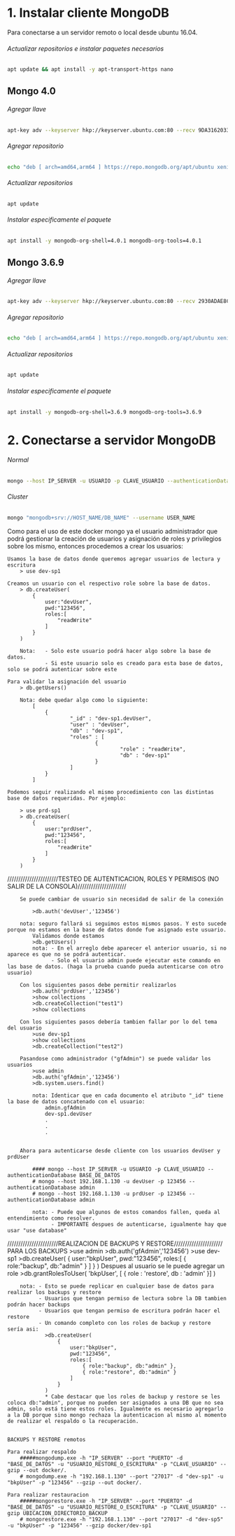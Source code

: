 # 1. Instalar cliente MongoDB

Para conectarse a un servidor remoto o local desde ubuntu 16.04.

###### Actualizar repositorios e instalar paquetes necesarios
```bash
apt update && apt install -y apt-transport-https nano
```

## Mongo 4.0
###### Agregar llave
```bash
apt-key adv --keyserver hkp://keyserver.ubuntu.com:80 --recv 9DA31620334BD75D9DCB49F368818C72E52529D4
```
###### Agregar repositorio
```bash
echo "deb [ arch=amd64,arm64 ] https://repo.mongodb.org/apt/ubuntu xenial/mongodb-org/4.0 multiverse" | tee /etc/apt/sources.list.d/mongodb.list
```
###### Actualizar repositorios
```bash
apt update
```
###### Instalar especificamente el paquete
```bash
apt install -y mongodb-org-shell=4.0.1 mongodb-org-tools=4.0.1
```

## Mongo 3.6.9
###### Agregar llave
```bash
apt-key adv --keyserver hkp://keyserver.ubuntu.com:80 --recv 2930ADAE8CAF5059EE73BB4B58712A2291FA4AD5
```
###### Agregar repositorio
```bash
echo "deb [ arch=amd64,arm64 ] https://repo.mongodb.org/apt/ubuntu xenial/mongodb-org/3.6 multiverse" | tee /etc/apt/sources.list.d/mongodb-org-3.6.list
```
###### Actualizar repositorios
```bash
apt update
```
###### Instalar especificamente el paquete
```bash
apt install -y mongodb-org-shell=3.6.9 mongodb-org-tools=3.6.9
```

# 2. Conectarse a servidor MongoDB

###### Normal
```bash
mongo --host IP_SERVER -u USUARIO -p CLAVE_USUARIO --authenticationDatabase BASE_DE_DATOS
```

###### Cluster
```bash
mongo "mongodb+srv://HOST_NAME/DB_NAME" --username USER_NAME
```

Como para el uso de este docker mongo ya el usuario administrador que podrá gestionar la creación de usuarios y asignación de roles y privilegios sobre los mismo, entonces procedemos a crear los usuarios:

    Usamos la base de datos donde queremos agregar usuarios de lectura y escritura
        > use dev-sp1

    Creamos un usuario con el respectivo role sobre la base de datos.
        > db.createUser(
            {
                user:"devUser",
                pwd:"123456",
                roles:[
                    "readWrite"
                ]
            }
        )

        Nota:   - Solo este usuario podrá hacer algo sobre la base de datos.
                - Si este usuario solo es creado para esta base de datos, solo se podrá autenticar sobre este

    Para validar la asignación del usuario
        > db.getUsers()
    
        Nota: debe quedar algo como lo siguiente:
            [
                {
                        "_id" : "dev-sp1.devUser",
                        "user" : "devUser",
                        "db" : "dev-sp1",
                        "roles" : [
                                {
                                        "role" : "readWrite",
                                        "db" : "dev-sp1"
                                }
                        ]
                }
            ]

    Podemos seguir realizando el mismo procedimiento con las distintas base de datos requeridas. Por ejemplo:

        > use prd-sp1
        > db.createUser(
            {
                user:"prdUser",
                pwd:"123456",
                roles:[
                    "readWrite"
                ]
            }
        )

///////////////////////TESTEO DE AUTENTICACION, ROLES Y PERMISOS (NO SALIR DE LA CONSOLA)//////////////////////        

        Se puede cambiar de usuario sin necesidad de salir de la conexión

            >db.auth('devUser','123456')
        
        nota: seguro fallará si seguimos estos mismos pasos. Y esto sucede porque no estamos en la base de datos donde fue asignado este usuario.
            Validamos donde estamos
            >db.getUsers()
            nota: - En el arreglo debe aparecer el anterior usuario, si no aparece es que no se podrá autenticar.
                  - Solo el usuario admin puede ejecutar este comando en las base de datos. (haga la prueba cuando pueda autenticarse con otro usuario)

        Con los siguientes pasos debe permitir realizarlos
            >db.auth('prdUser','123456')
            >show collections
            >db.createCollection("test1")
            >show collections

        Con los siguientes pasos debería tambien fallar por lo del tema del usuario
            >use dev-sp1
            >show collections
            >db.createCollection("test2")

        Pasandose como administrador ("gfAdmin") se puede validar los usuarios
            >use admin
            >db.auth('gfAdmin','123456')
            >db.system.users.find()

            nota: Identicar que en cada documento el atributo "_id" tiene la base de datos concatenado con el usuario:
                admin.gfAdmin
                dev-sp1.devUser
                .
                .
                .

        
        Ahora para autenticarse desde cliente con los usuarios devUser y prdUser

            #### mongo --host IP_SERVER -u USUARIO -p CLAVE_USUARIO --authenticationDatabase BASE_DE_DATOS
            # mongo --host 192.168.1.130 -u devUser -p 123456 --authenticationDatabase admin
            # mongo --host 192.168.1.130 -u prdUser -p 123456 --authenticationDatabase admin

            nota: - Puede que algunos de estos comandos fallen, queda al entendimiento como resolver.
                  - IMPORTANTE despues de autenticarse, igualmente hay que usar "use database"  
        
///////////////////////REALIZACION DE BACKUPS Y RESTORE//////////////////////        
    PARA LOS BACKUPS
        >use admin
        >db.auth('gfAdmin','123456')
        >use dev-sp1
        >db.createUser(
            {
                user:"bkpUser",
                pwd:"123456",
                roles:[
                    { role:"backup", db:"admin" }
                ]
            }
        )
        Despues al usuario se le puede agregar un role
        >db.grantRolesToUser(
            'bkpUser',
            [ { role : 'restore', db : 'admin' }]
        )


        nota: - Esto se puede replicar en cualquier base de datos para realizar los backups y restore
              - Usuarios que tengan permiso de lectura sobre la DB tambien podrán hacer backups
              - Usuarios que tengan permiso de escritura podrán hacer el restore
              - Un comando completo con los roles de backup y restore sería asi:
                >db.createUser(
                    {
                        user:"bkpUser",
                        pwd:"123456",
                        roles:[
                            { role:"backup", db:"admin" },
                            { role:"restore", db:"admin" }
                        ]
                    }
                )
                * Cabe destacar que los roles de backup y restore se les coloca db:"admin", porque no pueden ser asignados a una DB que no sea admin, solo está tiene estos roles. Igualmente es necesario agregarlo a la DB porque sino mongo rechaza la autenticacion al mismo al momento de realizar el respaldo o la recuperación.

    
    BACKUPS Y RESTORE remotos

    Para realizar respaldo
        #####mongodump.exe -h "IP_SERVER" --port "PUERTO" -d "BASE_DE_DATOS" -u "USUARIO_RESTORE_O_ESCRITURA" -p "CLAVE_USUARIO" --gzip --out docker/.
        # mongodump.exe -h "192.168.1.130" --port "27017" -d "dev-sp1" -u "bkpUser" -p "123456" --gzip --out docker/.

    Para realizar restauracion
        #####mongorestore.exe -h "IP_SERVER" --port "PUERTO" -d "BASE_DE_DATOS" -u "USUARIO_RESTORE_O_ESCRITURA" -p "CLAVE_USUARIO" --gzip UBICACION_DIRECTORIO_BACKUP
        # mongorestore.exe -h "192.168.1.130" --port "27017" -d "dev-sp5" -u "bkpUser" -p "123456" --gzip docker/dev-sp1

